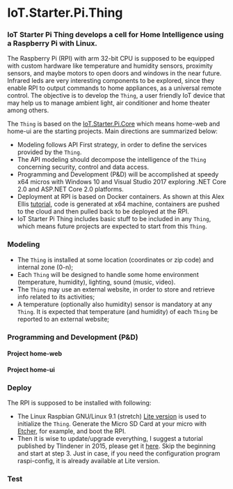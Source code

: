 # IoT.Starter.Pi.Thing		

### IoT Starter Pi Thing develops a cell for Home Intelligence using a Raspberry Pi with Linux.

The Raspberry Pi (RPI) with arm 32-bit CPU is supposed to be equipped with custom hardware like temperature and humidity sensors, proximity sensors, and maybe motors to open doors and windows in the near future. Infrared leds are very interesting components to be explored, since they enable RPI to output commands to home appliances, as a universal remote control. The objective is to develop the `Thing`, a user friendly IoT device that may help us to manage ambient light, air conditioner and home theater among others.

The `Thing` is based on the [IoT.Starter.Pi.Core](https://github.com/josemotta/IoT.Starter.Pi.Core "IoT.Starter.Pi.Core") which means home-web and home-ui are the starting projects. Main directions are summarized below:

- Modeling follows API First strategy, in order to define the services provided by the `Thing`.
- The API modeling should decompose the intelligence of the `Thing` concerning security, control and data access.
- Programming and Development (P&D) will be accomplished at speedy x64 micros with Windows 10 and Visual Studio 2017 exploring .NET Core 2.0 and ASP.NET Core 2.0 platforms.
- Deployment at RPI is based on Docker containers. As shown at this Alex Ellis [tutorial](https://blog.alexellis.io/dotnetcore-on-raspberrypi/ "Build .NET Core apps for Raspberry Pi with Docker"), code is generated at x64 machine,  containers are pushed to the cloud and then pulled back to be deployed at the RPI.
- IoT Starter Pi Thing includes basic stuff to be included in any `Thing`, which means future projects are expected to start from this `Thing`.

### Modeling

- The `Thing` is installed at some location (coordinates or zip code) and internal zone (0-n);
- Each `Thing` will be designed to handle some home environment (temperature, humidity), lighting, sound (music, video).
- The `Thing` may use an external website, in order to store and retrieve info related to its activities;
- A temperature (optionally also humidity) sensor is mandatory at any `Thing`. It is expected that temperature (and humidity)  of each `Thing` be reported to an external website;

### Programming and Development (P&D)

#### Project home-web

#### Project home-ui

### Deploy

The RPI is supposed to be installed with following: 

- The Linux Raspbian GNU/Linux 9.1 (stretch) [Lite version](https://www.raspberrypi.org/downloads/raspbian/) is used to initialize the `Thing`. Generate the Micro SD Card at your micro with [Etcher](https://www.raspberrypi.org/magpi/pi-sd-etcher/), for example, and boot the RPI.
- Then it is wise to update/upgrade everything, I suggest a tutorial published by Tlindener in 2015, please get it [here](http://thinghub.net/blog/2015/08/31/setup-raspberrypi-with-minified-raspbian-minibian/). Skip the beginning and start at step 3. Just in case, if you need the configuration program raspi-config, it is already available at Lite version. 

### Test


